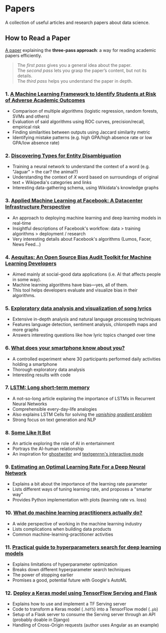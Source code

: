  # Papers
A collection of useful articles and research papers about data science.

## How to Read a Paper
[A paper](http://blizzard.cs.uwaterloo.ca/keshav/home/Papers/data/07/paper-reading.pdf) explaining the **three-pass approach**: a way for reading academic papers efficiently.

> The *first pass* gives you a general idea about the paper.  
The *second pass* lets you grasp the paper’s content, but not its details.  
The *third pass* helps you understand the paper in depth.

### 1. [A Machine Learning Framework to Identify Students at Risk of Adverse Academic Outcomes](https://dssg.uchicago.edu/wp-content/uploads/2016/04/montogmery-kd2015.pdf)
  * Comparison of multiple algorithms (logistic regression, random forests, SVMs and others)
  * Evaluation of said algorithms using ROC curves, precision/recall, empirical risk
  * Finding similarities between outputs using Jaccard similarity metric
  * Identifying mistake patterns (e.g. high GPA/high absence rate or low GPA/low absence rate)
### 2. [Discovering Types for Entity Disambiguation](https://blog.openai.com/discovering-types-for-entity-disambiguation/)
  * Training a neural network to understand the context of a word (e.g. "Jaguar" > the car? the animal?)
  * Understanding the context of *X* word based on surroundings of original text + Wikipedia's categories and links
  * Interesting data-gathering schema, using Wikidata's knowledge graphs
### 3. [Applied Machine Learning at Facebook: A Datacenter Infrastructure Perspective](https://research.fb.com/publications/applied-machine-learning-at-facebook-a-datacenter-infrastructure-perspective/)
  * An approach to deploying machine learning and deep learning models in real-time
  * Insightful descriptions of Facebook's workflow: data > training algorithms > deployment / research
  * Very interesting details about Facebook's algorithms (Lumos, Facer, News Feed...)
### 4. [Aequitas: An Open Source Bias Audit Toolkit for Machine Learning Developers](http://dsapp.uchicago.edu/aequitas/)
  * Aimed mainly at social-good data applications (i.e. AI that affects people in some way).
  * Machine learning algorithms have bias—yes, all of them. 
  * This tool helps developers evaluate and visualize bias in their algorithms.
### 5. [Exploratory data analysis and visualization of song lyrics](https://blancas.io/song-lyrics/)
  * Extensive in-depth analysis and natural language processing techniques
  * Features language detection, sentiment analysis, chloropeth maps and more graphs
  * Answers interesting questions like how lyric topics changed over time  
### 6. [What does your smartphone know about you?](https://www.kaggle.com/morrisb/what-does-your-smartphone-know-about-you)
  * A controlled experiment where 30 participants performed daily activities holding a smartphone
  * Thorough exploratory data analysis
  * Interesting results with code
### 7. [LSTM: Long short-term memory](https://skymind.ai/wiki/lstm)
  * A not-so-long article explaning the importance of LSTMs in Recurrent Neural Networks
  * Comprehensible every-day-life analogies 
  * Also explains LSTM Cells for solving the [*vanishing gradient problem*](https://en.wikipedia.org/wiki/Vanishing_gradient_problem)
  * Strong focus on text generation and NLP
### 8. [Some Like It Bot](https://fivethirtyeight.com/features/some-like-it-bot/)
  * An article exploring the role of AI in entertainment
  * Portrays the AI-human relationship
  * An inspiration for [ghostwriter](https://github.com/Juanets/ghostwriter) and [textgenrnn's interactive mode](https://github.com/minimaxir/textgenrnn/pull/52)
### 9. [Estimating an Optimal Learning Rate For a Deep Neural Network](https://towardsdatascience.com/estimating-optimal-learning-rate-for-a-deep-neural-network-ce32f2556ce0)
  * Explains a bit about the importance of the learning rate parameter
  * Lists different ways of tuning learning rate, and proposes a "smarter way"
  * Provides Python implementation with plots (learning rate vs. loss)
### 10. [What do machine learning practitioners actually do?](http://www.fast.ai/2018/07/12/auto-ml-1/)
  * A wide perspective of working in the machine learning industry
  * Lists complications when building data products
  * Common machine-learning-practitioner activities
### 11. [Practical guide to hyperparameters search for deep learning models](https://blog.floydhub.com/guide-to-hyperparameters-search-for-deep-learning-models/)
  * Explains limitations of hyperparameter optimization
  * Breaks down different hyperparameter search techniques
  * The power of stopping earlier
  * Promises a good, potential future with Google's AutoML
### 12. [Deploy a Keras model using TensorFlow Serving and Flask](https://towardsdatascience.com/deploying-keras-models-using-tensorflow-serving-and-flask-508ba00f1037)
  * Explains how to use and implement a TF Serving server
  * Code to transform a Keras model (`.hdf5`) into a TensorFlow model (`.pb`)
  * Setup of a Flask server to consume the Serving server through an API (probably doable in Django)
  * Handling of Cross-Origin requests (author uses Angular as an example)
